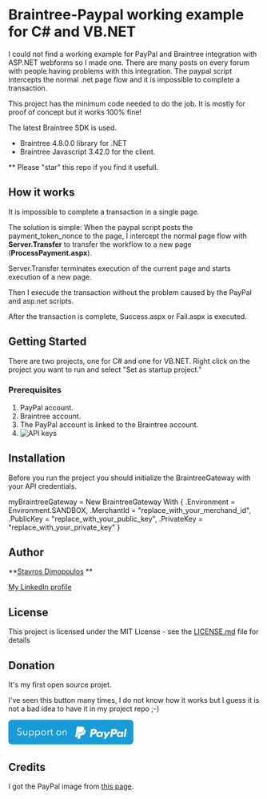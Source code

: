 # Braintree-Paypal working example for C# and VB.NET

I could not find a working example for PayPal and Braintree integration with ASP.NET webforms so I made one.
There are many posts on every forum with people having problems with this integration. The paypal script intercepts the normal .net page flow and it is impossible to complete a transaction.

This project has the minimum code needed to do the job. It is mostly for proof of concept but it works 100% fine!

The latest Braintree SDK is used.
- Braintree 4.8.0.0 library for .NET
- Braintree Javascript 3.42.0 for the client.

** Please "star" this repo if you find it usefull.

## How it works

It is impossible to complete a transaction in a single page.

The solution is simple: When the paypal script posts the payment_token_nonce to the page, I intercept the normal page flow with **Server.Transfer** to transfer the workflow to a new page (**ProcessPayment.aspx**).
	
Server.Transfer terminates execution of the current page and starts execution of a new page.

Then I execude the transaction without the problem caused by the PayPal and asp.net scripts.

After the transaction is complete, Success.aspx or Fail.aspx is executed.

## Getting Started

There are two projects, one for C# and one for VB.NET.
Right click on the project you want to run and select "Set as startup project."


### Prerequisites

1. PayPal account.
2. Braintree account.
3. The PayPal account is linked to the Braintree account.
4. ![API keys](https://articles.Braintreepayments.com/control-panel/important-gateway-credentials#api-credentials)

## Installation

Before you run the project you should initialize the BraintreeGateway with your API credentials. 

 myBraintreeGateway = New BraintreeGateway With {
                .Environment = Environment.SANDBOX,
                .MerchantId = "replace_with_your_merchand_id",
                .PublicKey = "replace_with_your_public_key",
                .PrivateKey = "replace_with_your_private_key"
                }

## Author

**[Stavros Dimopoulos](https://github.com/StavrosD) **

[My LinkedIn profile](https://www.linkedin.com/in/stavrosdim/)

## License

This project is licensed under the MIT License - see the [LICENSE.md](LICENSE.md) file for details

## Donation

It's my first open source projet.

I've seen this button many times, I do not know how it works but I guess it is not a bad idea to have it in my project repo ;-)

[![Support via PayPal](support_paypal.png)](https://www.paypal.com/cgi-bin/webscr?cmd=_s-xclick&hosted_button_id=K94L2LGP4CWBL&source=url)

## Credits

I got the PayPal image from [this page](https://ubuntubudgie.org/contribute).
